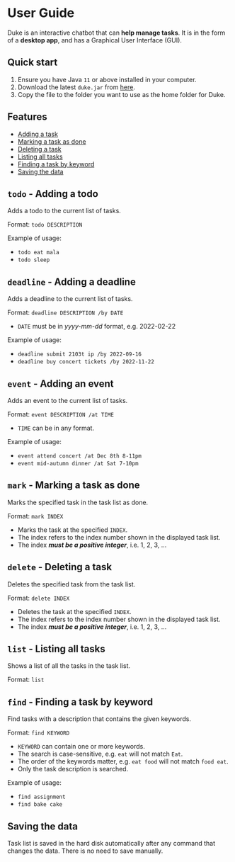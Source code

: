 # User Guide
Duke is an interactive chatbot that can **help manage tasks**. It is in the form of a **desktop app**, and has a Graphical User Interface (GUI).

## Quick start
1. Ensure you have Java `11` or above installed in your computer.
2. Download the latest `duke.jar` from [here](https://github.com/hanwenlai/ip/releases).
3. Copy the file to the folder you want to use as the home folder for Duke.

## Features 
- [Adding a task](https://hanwenlai.github.io/ip/#todo---adding-a-todo)
- [Marking a task as done](https://hanwenlai.github.io/ip/#mark---marking-a-task-as-done)
- [Deleting a task](https://hanwenlai.github.io/ip/#delete---deleting-a-task)
- [Listing all tasks](https://hanwenlai.github.io/ip/#list---listing-all-tasks)
- [Finding a task by keyword](https://hanwenlai.github.io/ip/#find---finding-a-task-by-keyword)
- [Saving the data](https://hanwenlai.github.io/ip/#saving-the-data)

## `todo` - Adding a todo

Adds a todo to the current list of tasks.

Format: `todo DESCRIPTION`

Example of usage: 
- `todo eat mala`
- `todo sleep`

## `deadline` - Adding a deadline

Adds a deadline to the current list of tasks.

Format: `deadline DESCRIPTION /by DATE`
- `DATE` must be in *yyyy-mm-dd* format, e.g. 2022-02-22

Example of usage:
- `deadline submit 2103t ip /by 2022-09-16`
- `deadline buy concert tickets /by 2022-11-22`

## `event` - Adding an event

Adds an event to the current list of tasks.

Format: `event DESCRIPTION /at TIME`
- `TIME` can be in any format.

Example of usage:
- `event attend concert /at Dec 8th 8-11pm`
- `event mid-autumn dinner /at Sat 7-10pm`

## `mark` - Marking a task as done

Marks the specified task in the task list as done.

Format: `mark INDEX`
- Marks the task at the specified `INDEX`.
- The index refers to the index number shown in the displayed task list.
- The index ***must be a positive integer***, i.e. 1, 2, 3, ...

## `delete` - Deleting a task

Deletes the specified task from the task list.

Format: `delete INDEX`
- Deletes the task at the specified `INDEX`.
- The index refers to the index number shown in the displayed task list.
- The index ***must be a positive integer***, i.e. 1, 2, 3, ...

## `list` - Listing all tasks

Shows a list of all the tasks in the task list.

Format: `list`

## `find` - Finding a task by keyword

Find tasks with a description that contains the given keywords.

Format: `find KEYWORD`
- `KEYWORD` can contain one or more keywords.
- The search is case-sensitive, e.g. `eat` will not match `Eat`.
- The order of the keywords matter, e.g. `eat food` will not match `food eat`.
- Only the task description is searched.

Example of usage:
- `find assignment`
- `find bake cake`

## Saving the data

Task list is saved in the hard disk automatically after any command that changes the data. There is no need to save manually.





